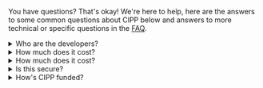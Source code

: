 <!-- markdownlint-disable-next-line MD041 -->

You have questions? That's okay! We're here to help, here are the answers to some common questions about CIPP below and answers to more technical or specific questions in the [FAQ](/faq/).

<details><summary>Who are the developers?</summary>

CIPP works with open source contributors, but the project is led and owned by [Kelvin Tegelaar](https://www.cyberdrain.com). CIPP can have many contributors that supply small corrections to code or major new features. The CIPP project uses a feature and bug-bounty program to develop features with the community.

Check the [contributors page](/contributors) for details on all contributors.

</details>

<details><summary>How much does it cost?</summary>

CIPP is free, open-source software and is available under the [AGPLv3 license](/docs/dev/licensing/code). Hosting CIPP requires Azure Static Web Apps and Azure Functions at your own cost, the cost of CIPP should be between 10 and 15 dollars a month in your own Azure environment.

You can, if you wish, donate to support CIPP [on GitHub](https://github.com/sponsors/KelvinTegelaar/), sponsors receive benefits such as hosting, support, or prioritized feature requests.

</details>

<details><summary>How much does it cost?</summary>

CIPP is free, open-source software and is available under the [AGPLv3 license](/docs/dev/licensing/code). Hosting CIPP requires Azure Static Web Apps and Azure Functions at your own cost. Hosting on your own servers or using anything other than Azure isn't supported.

You can, if you wish, donate to support CIPP [on GitHub](https://github.com/sponsors/KelvinTegelaar/), sponsors at certain levels can have CIPP hosted for them by Kelvin.

</details>

<details><summary>Is this secure?</summary>

We built CIPP from the ground up with security in mind. It's built with [Azure Functions](https://docs.microsoft.com/en-us/azure/azure-functions/functions-overview) and [Azure Static Web Apps](https://docs.microsoft.com/en-us/azure/static-web-apps/overview) and relies on the security provided by Azure Static Web Apps to handle authorization and authentication.

CIPP uses several automated code scanning tools to check for vulnerabilities and make sure that the code is as safe and secure as possible. You are free to audit the code and report any issues you find.

Paid code security audits may be undertaken as allowed by funding. If you think you've found a security issue please see the [security policy](/security) for information on how to report these.

</details>

<details><summary>How's CIPP funded?</summary>

Funding for CIPP comes from the sponsors. CIPP also relies on time and effort from [contributors](/contributors).

</details>
